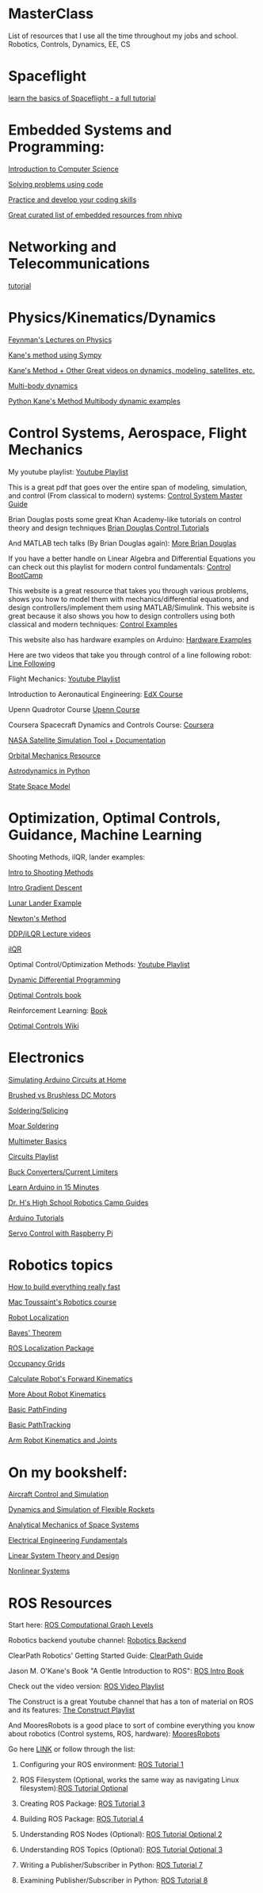 # MasterClass
List of resources that I use all the time throughout my jobs and school. Robotics, Controls, Dynamics, EE, CS

# Spaceflight

[learn the basics of Spaceflight - a full tutorial](https://science.nasa.gov/learn/basics-of-space-flight/)

# Embedded Systems and Programming:

[Introduction to Computer Science](https://www.edx.org/course/cs50s-introduction-to-computer-science)

[Solving problems using code](https://www.codingame.com)

[Practice and develop your coding skills](https://leetcode.com)

[Great curated list of embedded resources from nhivp](https://github.com/nhivp/Awesome-Embedded)


# Networking and Telecommunications

[tutorial](https://github.com/templerobotics/main/wiki/Networking-Tutorials)

# Physics/Kinematics/Dynamics

[Feynman's Lectures on Physics](https://www.feynmanlectures.caltech.edu)

[Kane's method using Sympy](https://docs.sympy.org/latest/modules/physics/mechanics/examples/rollingdisc_example_kane.html)

[Kane's Method + Other Great videos on dynamics, modeling, satellites, etc.](https://www.youtube.com/watch?v=ooS6RHBk5y4&pp=ygUNa2FuZSdzIG1ldGhvZA%3D%3D)

[Multi-body dynamics](https://moorepants.github.io/learn-multibody-dynamics/index.html)

[Python Kane's Method Multibody dynamic examples](https://onlinelibrary.wiley.com/doi/epdf/10.1002/cae.22438?af=R)

# Control Systems, Aerospace, Flight Mechanics

My youtube playlist:
[Youtube Playlist](https://www.youtube.com/playlist?list=PLWC_AgPbmiSTcPTEHKK6BMRWUQZDhQ2Ej)

This is a great pdf that goes over the entire span of modeling, simulation, and control (From classical to modern) systems:
[Control System Master Guide](https://file.tavsys.net/control/state-space-guide.pdf)

Brian Douglas posts some great Khan Academy-like tutorials on control theory and design techniques
[Brian Douglas Control Tutorials](https://www.youtube.com/channel/UCq0imsn84ShAe9PBOFnoIrg)

And MATLAB tech talks (By Brian Douglas again):
[More Brian Douglas](https://www.mathworks.com/videos/control-systems-in-practice-part-1-what-control-systems-engineers-do-1534488209151.html)

If you have a better handle on Linear Algebra and Differential Equations you can check out this playlist for modern control fundamentals:
[Control BootCamp](https://www.youtube.com/playlist?list=PLMrJAkhIeNNR20Mz-VpzgfQs5zrYi085m)

This website is a great resource that takes you through various problems, shows you how to model them with mechanics/differential equations, and design controllers/implement them using MATLAB/Simulink. This website is great because it also shows you how to design controllers using both classical and modern techniques:
[Control Examples](http://ctms.engin.umich.edu/CTMS/index.php?example=Introduction&section=SystemModeling)

This website also has hardware examples on Arduino:
[Hardware Examples](http://ctms.engin.umich.edu/CTMS/index.php?aux=Index_Activities)

Here are two videos that take you through control of a line following robot:
[Line Following](https://www.youtube.com/watch?v=Fjdmg8TjV74)

Flight Mechanics:
[Youtube Playlist](https://www.youtube.com/playlist?list=PLWC_AgPbmiSQCnuHnS9eh2rSfCZPg31rk)

Introduction to Aeronautical Engineering:
[EdX Course](https://www.edx.org/course/introduction-to-aeronautical-engineering-2)

Upenn Quadrotor Course
[Upenn Course](https://www.youtube.com/playlist?list=PLblGgzWkqSqM7IWsgjDetdzZDS1NbkTnd)

Coursera Spacecraft Dynamics and Controls Course:
[Coursera](https://www.coursera.org/specializations/spacecraft-dynamics-control)

[NASA Satellite Simulation Tool + Documentation](https://github.com/ericstoneking/42)

[Orbital Mechanics Resource](https://orbital-mechanics.space/intro.html)

[Astrodynamics in Python](https://docs.poliastro.space/en/stable/index.html)

[State Space Model](https://cookierobotics.com/018/)

# Optimization, Optimal Controls, Guidance, Machine Learning

Shooting Methods, ilQR, lander examples:

[Intro to Shooting Methods](https://gereshes.com/2019/01/14/an-introduction-to-shooting-methods/)

[Intro Gradient Descent](https://gereshes.com/2018/10/01/an-introduction-to-gradient-descent/)

[Lunar Lander Example](https://gereshes.com/2019/10/21/optimal-control-of-a-lunar-lander/)

[Newton's Method](https://www.youtube.com/watch?v=W7S94pq5Xuo)

[DDP/iLQR Lecture videos](https://www.youtube.com/watch?v=hUf5YhSptLs&pp=ygUYb3B0aW1hbCBjb250cm9sIGlscXIgZGRw)

[ilQR](https://studywolf.wordpress.com/2016/02/03/the-iterative-linear-quadratic-regulator-method)

Optimal Control/Optimization Methods:
[Youtube Playlist](https://www.youtube.com/playlist?list=PLMLojHoA_QPmRiPotD_TnfdUkglTexuqm)

[Dynamic Differential Programming](https://andylee024.github.io/blog/2018/10/10/ddp/#fn1)

[Optimal Controls book](https://onlinelibrary.wiley.com/doi/book/10.1002/9781118122631)

Reinforcement Learning:
[Book](https://faculty.washington.edu/sbrunton/databookRL.pdf)

[Optimal Controls Wiki](https://fbswiki.org/wiki/index.php/Supplement:_Optimization-Based_Control)

# Electronics

[Simulating Arduino Circuits at Home](https://github.com/templerobotics/main/wiki/TinkerCAD-Virtual-Circuits-(Arduino-Simulator))

[Brushed vs Brushless DC Motors](https://www.youtube.com/watch?v=Sbxd8vY_j3o)

[Soldering/Splicing](https://www.youtube.com/watch?v=w4acHT1coc4)

[Moar Soldering](https://www.youtube.com/watch?v=Q9G9gaokqvM)

[Multimeter Basics](https://www.youtube.com/watch?v=LTv62BPC8nA)

[Circuits Playlist](https://www.youtube.com/playlist?list=PLah6faXAgguOeMUIxS22ZU4w5nDvCl5gs)

[Buck Converters/Current Limiters](https://www.youtube.com/watch?v=8uoo5pAeWZI)

[Learn Arduino in 15 Minutes](https://www.youtube.com/watch?v=nL34zDTPkcs)

[Dr. H's High School Robotics Camp Guides](https://sites.google.com/a/temple.edu/temple-robotics-camp/)

[Arduino Tutorials](https://www.arduino.cc/en/Tutorial/HomePage)

[Servo Control with Raspberry Pi](http://www.instructables.com/id/Servo-Motor-Control-With-Raspberry-Pi/)

# Robotics topics

[How to build everything really fast](https://www.instructables.com/How-to-Build-your-Everything-Really-Really-Fast/)

[Mac Toussaint's Robotics course](https://github.com/MarcToussaint/robotics-course)

[Robot Localization](https://www.youtube.com/watch?v=31xZhj2uPr4)

[Bayes' Theorem](https://www.youtube.com/watch?v=sA5wv56qYc0)

[ROS Localization Package](http://docs.ros.org/lunar/api/robot_localization/html/index.html)

[Occupancy Grids](https://en.wikipedia.org/wiki/Occupancy_grid_mapping)

[Calculate Robot's Forward Kinematics](http://blog.robotiq.com/how-to-calculate-a-robots-forward-kinematics-in-5-easy-steps)

[More About Robot Kinematics](http://www.southampton.ac.uk/~rmc1/robotics/arkinematics.htm)

[Basic PathFinding](http://theory.stanford.edu/~amitp/GameProgramming/AStarComparison.html)

[Basic PathTracking](https://www.mathworks.com/help/robotics/ug/pure-pursuit-controller.html)

[Arm Robot Kinematics and Joints](http://www.coppeliarobotics.com/helpFiles/en/jointDescription.htm)

# On my bookshelf:

[Aircraft Control and Simulation](https://www.amazon.com/Aircraft-Control-Simulation-Dynamics-Autonomous/dp/1118870980/ref=asc_df_1118870980/?tag=hyprod-20&linkCode=df0&hvadid=312151261589&hvpos=&hvnetw=g&hvrand=16251954896090994025&hvpone=&hvptwo=&hvqmt=&hvdev=c&hvdvcmdl=&hvlocint=&hvlocphy=9007308&hvtargid=pla-453711518290&psc=1&tag=&ref=&adgrpid=58874700461&hvpone=&hvptwo=&hvadid=312151261589&hvpos=&hvnetw=g&hvrand=16251954896090994025&hvqmt=&hvdev=c&hvdvcmdl=&hvlocint=&hvlocphy=9007308&hvtargid=pla-453711518290)

[Dynamics and Simulation of Flexible Rockets](https://www.amazon.com/Dynamics-Simulation-Flexible-Rockets-Timothy/dp/0128199946)

[Analytical Mechanics of Space Systems](https://www.amazon.com/Analytical-Mechanics-Systems-Fourth-Education/dp/1624105211)

[Electrical Engineering Fundamentals](https://www.amazon.com/ELECTRICAL-ENGINEERING-FUNDAMENTAL-Vincent-Toro/dp/9332551766)

[Linear System Theory and Design](https://www.amazon.com/Linear-System-Electrical-Computer-Engineering/dp/0199959579/ref=sr_1_1?keywords=linear+system+theory+and+design&qid=1693709140&s=books&sprefix=linear+sy%2Cstripbooks%2C76&sr=1-1&ufe=app_do%3Aamzn1.fos.f5122f16-c3e8-4386-bf32-63e904010ad0)

[Nonlinear Systems](https://www.amazon.com/Nonlinear-Systems-3rd-Hassan-Khalil/dp/0130673897/ref=sr_1_1?crid=2WO4214F37H42&keywords=nonlinear+systems+khalil&qid=1693709159&s=books&sprefix=nonlinaer+systems+khalil%2Cstripbooks%2C69&sr=1-1)

# ROS Resources

Start here: [ROS Computational Graph Levels](http://wiki.ros.org/ROS/Concepts)

Robotics backend youtube channel: [Robotics Backend](https://www.youtube.com/@RoboticsBackEnd/featured)

ClearPath Robotics' Getting Started Guide: [ClearPath Guide](https://clearpathrobotics.com/assets/guides/kinetic/ros/Getting%20Started%20with%20Ubuntu.html)

Jason M. O'Kane's Book "A Gentle Introduction to ROS": [ROS Intro Book](https://www.cse.sc.edu/~jokane/agitr/agitr-letter.pdf)

Check out the video version: [ROS Video Playlist](https://www.youtube.com/playlist?list=PLH-vcjgGSri0sipCweLukjPvJuoUpGchJ)

The Construct is a great Youtube channel that has a ton of material on ROS and its features: [The Construct Playlist](https://www.youtube.com/watch?v=DBFYZRMLr70&list=PLK0b4e05LnzZWg_7QrIQWyvSPX2WN2ncc)

And MooresRobots is a good place to sort of combine everything you know about robotics (Control systems, ROS, hardware):
[MooresRobots](http://moorerobots.com/blog)

Go here [LINK](http://wiki.ros.org/ROS/Tutorials) or follow through the list:

1. Configuring your ROS environment: [ROS Tutorial 1](http://wiki.ros.org/ROS/Tutorials/InstallingandConfiguringROSEnvironment)

2. ROS Filesystem (Optional, works the same way as navigating Linux filesystem):[ROS Tutorial Optional](http://wiki.ros.org/ROS/Tutorials/NavigatingTheFilesystem)

3. Creating ROS Package: [ROS Tutorial 3](http://wiki.ros.org/ROS/Tutorials/CreatingPackage)

4. Building ROS Package: [ROS Tutorial 4](http://wiki.ros.org/ROS/Tutorials/BuildingPackages)

5. Understanding ROS Nodes (Optional): [ROS Tutorial Optional 2](http://wiki.ros.org/ROS/Tutorials/UnderstandingNodes)

6. Understanding ROS Topics (Optional): [ROS Tutorial Optional 3](http://wiki.ros.org/ROS/Tutorials/UnderstandingTopics)

7. Writing a Publisher/Subscriber in Python: [ROS Tutorial 7](http://wiki.ros.org/ROS/Tutorials/WritingPublisherSubscriber%28python%29)

8. Examining Publisher/Subscriber in Python: [ROS Tutorial 8](http://wiki.ros.org/ROS/Tutorials/ExaminingPublisherSubscriber)


